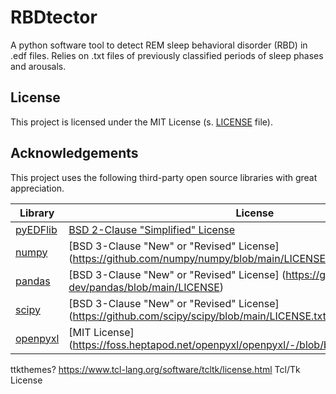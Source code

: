 # RBDtector

A python software tool to detect REM sleep behavioral disorder (RBD) in .edf files. 
Relies on .txt files of previously classified periods of sleep phases and arousals.

## License
This project is licensed under the MIT License (s. [LICENSE](LICENSE) file).

## Acknowledgements

This project uses the following third-party open source libraries with great appreciation.

| Library   | License   |
| ---       | ---       |
| [pyEDFlib](https://github.com/holgern/pyedflib)      | [BSD 2-Clause "Simplified" License](https://github.com/holgern/pyedflib/blob/master/LICENSE)    |
| [numpy](https://github.com/numpy/numpy)              | [BSD 3-Clause "New" or "Revised" License] (https://github.com/numpy/numpy/blob/main/LICENSE.txt)|
| [pandas](https://github.com/pandas-dev/pandas)       | [BSD 3-Clause "New" or "Revised" License] (https://github.com/pandas-dev/pandas/blob/main/LICENSE)|
| [scipy](https://github.com/scipy/scipy)              | [BSD 3-Clause "New" or "Revised" License] (https://github.com/scipy/scipy/blob/main/LICENSE.txt)|
| [openpyxl](https://foss.heptapod.net/openpyxl/openpyxl)       | [MIT License] (https://foss.heptapod.net/openpyxl/openpyxl/-/blob/branch/3.0/LICENCE.rst)|
ttkthemes? https://www.tcl-lang.org/software/tcltk/license.html
Tcl/Tk License

